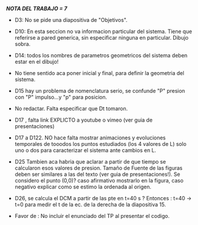 ***NOTA DEL TRABAJO = 7***

- D3: No se pide una diapositiva de "Objetivos".



- D10: En esta seccion no va informacion particular del sistema. Tiene que referirse a pared generica, sin especificar ninguna en particular. Dibujo sobra.



- D14: todos los nombres de parametros geometricos del sistema deben estar en el dibujo!

- No tiene sentido aca poner inicial y final, para definir la geometria del sistema.



- D15 hay un problema de nomenclatura serio, se confunde "P" presion con "P" impulso...y "p" para posicion.

- No redactar. Falta especificar que Dt tomaron.



- D17 , falta link EXPLICTO a youtube o vimeo (ver guia de presentaciones)



- D17 a D122. NO hace falta mostrar animaciones y evoluciones temporales de tooodos los puntos estudiados (los 4 valores de L) solo uno o dos para caracterizar el sistema ante cambios en L.



- D25 Tambien aca habria que aclarar a partir de que tiempo se calcularon esos valores de presion. Tamaño de Fuente de las figuras deben ser similares a las del texto (ver guia de presentaciones!). Se considero el punto (0,0)? caso afirmativo mostrarlo en la figura, caso negativo explicar como se estimo la ordenada al origen.



- D26, se calcula el DCM a partir de las pte en t=40 s ? Entonces : t=40 -> t=0 para medir el t de la ec. de la derecha de la diapositiva 15.



- Favor de : No incluir el enunciado del TP al presentar el codigo.
